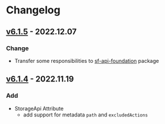 # Changelog
## [v6.1.5] - 2022.12.07
### Change
- Transfer some responsibilities to [sf-api-foundation](https://github.com/grzegorz-jamroz/sf-api-foundation) package

## [v6.1.4] - 2022.11.19
### Add
- StorageApi Attribute
    - add support for metadata `path` and `excludedActions` 

[v6.1.5]: https://github.com/grzegorz-jamroz/sf-storage-api-bundle/releases/tag/v6.1.5]
[v6.1.4]: https://github.com/grzegorz-jamroz/sf-storage-api-bundle/releases/tag/v6.1.4]
